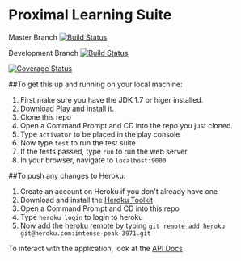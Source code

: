 Proximal Learning Suite
=================================

Master Branch [![Build Status](https://travis-ci.org/silbermm/proximal.svg?branch=master)](https://travis-ci.org/silbermm/proximal)

Development Branch [![Build Status](https://travis-ci.org/silbermm/proximal.svg?branch=develop)](https://travis-ci.org/silbermm/proximal)

[![Coverage Status](https://coveralls.io/builds/1934306/badge)](https://coveralls.io/builds/1934306)


##To get this up and running on your local machine:

1. First make sure you have the JDK 1.7 or higer installed. 
2. Download [Play](https://www.playframework.com/download) and install it. 
3. Clone this repo
4. Open a Command Prompt and CD into the repo you just cloned. 
5. Type `activator` to be placed in the play console
6. Now type `test` to run the test suite
7. If the tests passed, type `run` to run the web server
8. In your browser, navigate to `localhost:9000`


##To push any changes to Heroku:
1. Create an account on Heroku if you don't already have one
2. Download and install the [Heroku Toolkit](https://toolbelt.heroku.com/)
3. Open a Command Prompt and CD into this repo
4. Type `heroku login` to login to heroku
5. Now add the heroku remote by typing `git remote add heroku git@heroku.com:intense-peak-3971.git`

To interact with the application, look at the [API Docs](docs/README.md)

